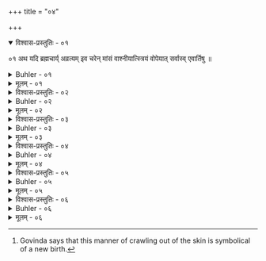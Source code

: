 +++
title = "०४"

+++
<details open><summary>विश्वास-प्रस्तुतिः - ०१</summary>

०१  अथ यदि ब्रह्मचार्य् अव्रत्यम् इव चरेन् मांसं वाश्नीयात्स्त्रियं वोपेयात् सर्वास्व् एवार्तिषु ॥
</details>

<details><summary>Buhler - ०१</summary>

०१  अथ यदि ब्रह्मचार्य् अव्रत्यम् इव चरेन् मांसं वाश्नीयात्स्त्रियं वोपेयात् सर्वास्व् एवार्तिषु ॥
</details>

<details><summary>मूलम् - ०१</summary>

०१  अथ यदि ब्रह्मचार्य् अव्रत्यम् इव चरेन् मांसं वाश्नीयात्स्त्रियं वोपेयात् सर्वास्व् एवार्तिषु ॥
</details>


<details><summary>विश्वास-प्रस्तुतिः - ०२</summary>

०२  अन्तरागारे ऽग्निम् उपसमाधाय संपरिस्तीर्याग्निमुखात्कृत्वा, अथाज्याहुतीर् उपजुहोति । कामेन कृतंकामः करोति कामायैवेदं सर्वं यो मा कारयति तस्मै स्वाहा । मनसा कृतं मनः करोति मनस एवेदं सर्वं यो मा कारयति तस्मैस्वाहा । रजसा कृतं रजः करोति रजस एवेदं सर्वं यो माकारयति तस्मै स्वाहा । तमसा कृतं तमः करोति तमस एवेदंसर्वं यो मा कारयति तस्मै स्वाहा । पाप्मना कृतं पाप्मा करोतिपाप्मन एवेदं सर्वं यो मा कारयति तस्मै स्वाहा । मन्युना कृतंमन्युः करोति मन्यव एवेदं सर्वं यो मा कारयति तस्मै स्वाहेति ॥ {च्फ़्। ब्ध्स् २।८।१४।७}
</details>

<details><summary>Buhler - ०२</summary>

2. He heaps fuel on the fire in the interior of the house, scatters (Kuśa grass) around it, and performs the ceremonies up to the end of the Agnimukha; then he offers oblations of clarified butter, (reciting the following texts): 'It was done by lust, lust does it, to lust (belongs) all this, to him who draws me on, Svāhā;' 'It was done by the internal organ, the internal organ does it, to the internal organ (belongs) all this, to him who draws me on, Svāhā;' 'It was done by passion, passion does it, to passion (belongs) all this, to him who draws me on, Svāhā;' 'It was done by ignorance, ignorance does it, to ignorance (belongs) all this, to him who draws me on, Svāhā;' 'It was done by sin, sin does it, to sin (belongs) all this, to him who draws me on, Svāhā;' 'It was done by wrath, wrath does it, to wrath (belongs) all this, to him who draws me on, Svāhā.'
</details>

<details><summary>मूलम् - ०२</summary>

०२  अन्तरागारे ऽग्निम् उपसमाधाय संपरिस्तीर्याग्निमुखात्कृत्वा, अथाज्याहुतीर् उपजुहोति । कामेन कृतंकामः करोति कामायैवेदं सर्वं यो मा कारयति तस्मै स्वाहा । मनसा कृतं मनः करोति मनस एवेदं सर्वं यो मा कारयति तस्मैस्वाहा । रजसा कृतं रजः करोति रजस एवेदं सर्वं यो माकारयति तस्मै स्वाहा । तमसा कृतं तमः करोति तमस एवेदंसर्वं यो मा कारयति तस्मै स्वाहा । पाप्मना कृतं पाप्मा करोतिपाप्मन एवेदं सर्वं यो मा कारयति तस्मै स्वाहा । मन्युना कृतंमन्युः करोति मन्यव एवेदं सर्वं यो मा कारयति तस्मै स्वाहेति ॥ {च्फ़्। ब्ध्स् २।८।१४।७}
</details>

<details><summary>विश्वास-प्रस्तुतिः - ०३</summary>

०३  जयप्रभृति सिद्धम् आ धेनुवरप्रदानात् ॥
</details>

<details><summary>Buhler - ०३</summary>

3. That which begins with the muttering (of the Vedic texts) and ends with the gift of a fee (consisting of) a cow is known,
</details>

<details><summary>मूलम् - ०३</summary>

०३  जयप्रभृति सिद्धम् आ धेनुवरप्रदानात् ॥
</details>

<details><summary>विश्वास-प्रस्तुतिः - ०४</summary>

०४  अपरेणाग्निं कृष्णाजिनेन प्राचीनग्रीवेणोत्तरलोम्नाप्रावृत्य वसति ॥
</details>

<details><summary>Buhler - ०४</summary>

4. (Afterwards) he stays (during the night) behind (i. e. to the west of) the fire, wrapping himself in the skin of a black antelope, the neck of which is turned towards the east and the hair of which is turned outside.
</details>

<details><summary>मूलम् - ०४</summary>

०४  अपरेणाग्निं कृष्णाजिनेन प्राचीनग्रीवेणोत्तरलोम्नाप्रावृत्य वसति ॥
</details>

<details><summary>विश्वास-प्रस्तुतिः - ०५</summary>

०५  व्युष्टायां जघनार्धाद् आत्मानमपकृष्य तीर्थं गत्वा प्रसिद्धंस्नात्वान्तर्जलगतो ऽघमर्षणेन षोडश प्राणायामान्धारयित्वा प्रसिद्धम् आदित्योपस्थानात् कृत्वाचार्यस्य गृहानेति ॥ [k: अथ व्युष्टायां]
</details>

<details><summary>Buhler - ०५</summary>

5. When the day dawns, he drags himself away from the hinder part (of the skin), goes to a bathing-place, bathes (there) in the manner which is known, (but) performs, while in the water, sixteen suppressions of breath with the Aghamarshaṇa hymn; next he performs the known (ceremonies) up to the worship of the sun, and afterwards goes to the house of his teacher. [^2] 


[^2]:  Govinda says that this manner of crawling out of the skin is symbolical of a new birth.
</details>

<details><summary>मूलम् - ०५</summary>

०५  व्युष्टायां जघनार्धाद् आत्मानमपकृष्य तीर्थं गत्वा प्रसिद्धंस्नात्वान्तर्जलगतो ऽघमर्षणेन षोडश प्राणायामान्धारयित्वा प्रसिद्धम् आदित्योपस्थानात् कृत्वाचार्यस्य गृहानेति ॥ [k: अथ व्युष्टायां]
</details>

<details><summary>विश्वास-प्रस्तुतिः - ०६</summary>

०६  यथाश्वमेधावभृथ एवम् [k: यथाश्वमेधावभृथम्]एवैतद् विजानीयाद् इति ॥
</details>

<details><summary>Buhler - ०६</summary>

6. Let him know for certain that that is equally (effective) as bathing (with the priests) at the end of a horse-sacrifice.
</details>

<details><summary>मूलम् - ०६</summary>

०६  यथाश्वमेधावभृथ एवम् [k: यथाश्वमेधावभृथम्]एवैतद् विजानीयाद् इति ॥
</details>
